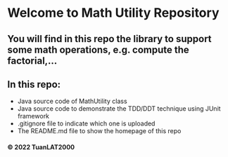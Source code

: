 # Welcome to Math Utility Repository 
## You will find in this repo the library to support some math operations, e.g. compute the factorial,...

## In this repo: 
* Java source code of MathUtility class
* Java source code to demonstrate the TDD/DDT technique using JUnit framework
* .gitignore file to indicate which one is uploaded
* The README.md file to show the homepage of this repo


#### © 2022 TuanLAT2000